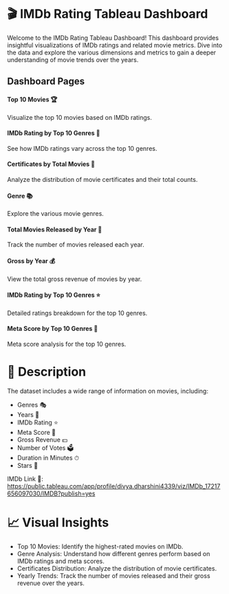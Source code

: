 # 🎬 IMDb Rating Tableau Dashboard

Welcome to the IMDb Rating Tableau Dashboard! This dashboard provides insightful visualizations of IMDb ratings and related movie metrics. Dive into the data and explore the various dimensions and metrics to gain a deeper understanding of movie trends over the years.

## Dashboard Pages

#### Top 10 Movies 🏆
Visualize the top 10 movies based on IMDb ratings.

#### IMDb Rating by Top 10 Genres 🎥
See how IMDb ratings vary across the top 10 genres.

#### Certificates by Total Movies 🎫
Analyze the distribution of movie certificates and their total counts.

#### Genre 📚
Explore the various movie genres.

#### Total Movies Released by Year 📅
Track the number of movies released each year.

#### Gross by Year 💰
View the total gross revenue of movies by year.

#### IMDb Rating by Top 10 Genres ⭐
Detailed ratings breakdown for the top 10 genres.

#### Meta Score by Top 10 Genres 🎯
Meta score analysis for the top 10 genres.

# 📄 Description
The dataset includes a wide range of information on movies, including:
- Genres 🎭
- Years 📆
- IMDb Rating ⭐
- Meta Score 🎯
- Gross Revenue 💵
- Number of Votes 🗳
- Duration in Minutes ⏱
- Stars 🌟

IMDb Link 🔗: https://public.tableau.com/app/profile/divya.dharshini4339/viz/IMDb_17217656097030/IMDB?publish=yes

# 📈 Visual Insights

- Top 10 Movies: Identify the highest-rated movies on IMDb.
- Genre Analysis: Understand how different genres perform based on IMDb ratings and meta scores.
- Certificates Distribution: Analyze the distribution of movie certificates.
- Yearly Trends: Track the number of movies released and their gross revenue over the years.
